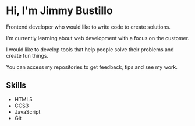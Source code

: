 
# Hi, I'm Jimmy Bustillo

Frontend developer who would like to write code to create solutions.

I'm currently learning about web development with a focus on the customer. 

I would like to develop tools that help people solve their problems and create fun things.

You can access my repositories to get feedback, tips and see my work.

##  Skills
* HTML5
* CCS3
* JavaScript
* Git


